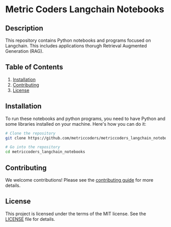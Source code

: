 # Metric Coders Langchain Notebooks

## Description
This repository contains Python notebooks and programs focused on Langchain. This includes applications thorugh Retrieval Augmented Generation (RAG).


## Table of Contents
1. [Installation](#installation)
2. [Contributing](#contributing)
3. [License](#license)

## Installation
To run these notebooks and python programs, you need to have Python and some libraries installed on your machine. Here's how you can do it:

```bash
# Clone the repository
git clone https://github.com/metriccoders/metriccoders_langchain_notebooks.git

# Go into the repository
cd metriccoders_langchain_notebooks
```


## Contributing
We welcome contributions! Please see the [contributing guide](CONTRIBUTING.md) for more details.

## License
This project is licensed under the terms of the MIT license. See the [LICENSE](LICENSE.md) file for details.
